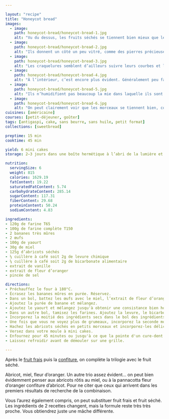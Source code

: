```yaml
---

layout: "recipe"
title: "Honeycot bread"
images:
  - image:
    path: honeycot-bread/honeycot-bread-1.jpg
    alt: "Vu du dessus, les fruits séchés se tiennent bien mieux que les frais à la cuisson."
  - image:
    path: honeycot-bread/honeycot-bread-2.jpg
    alt: "Ils donnent un côté un peu vitré, comme des pierres précieuses qui viennent garnir le bread."
  - image:
    path: honeycot-bread/honeycot-bread-3.jpg
    alt: "Les craquelures semblent d’ailleurs suivre leurs courbes et lignes droites."
  - image:
    path: honeycot-bread/honeycot-bread-4.jpg
    alt: "À l’intérieur, c’est encore plus évident. Généralement peu faciles à repérer, les morceaux d’abricot sont brillants et clairement visibles."
  - image:
    path: honeycot-bread/honeycot-bread-5.jpg
    alt: "Ils n’humidifient pas beaucoup la mie dans laquelle ils sont lovés. Ils gardent leur sucré intense."
  - image:
    path: honeycot-bread/honeycot-bread-6.jpg
    alt: "On peut clairement voir que les morceaux se tiennent bien, comme des pierres dans une roche."
cuisines: [américaine]
courses: [petit-déjeuner, goûter]
tags: [antigaspi, cake, sans beurre, sans huile, petit format]
collections: [sweetbread]

preptime: 15 min
cooktime: 45 min

yield: 6 mini cakes
storage: 2–3 jours dans une boîte hermétique à l’abri de la lumière et de la chaleur. 5 jours au frigo. 2 mois au congélateur.

nutrition:
  servingSize: 6
  weight: 815
  calories: 1629.19
  fatContent: 19.22
  saturatedFatContent: 5.74
  carbohydrateContent: 285.14
  sugarContent: 117.31
  fiberContent: 29.68
  proteinContent: 50.24
  sodiumContent: 4.83

ingredients:
- 120g de farine T65
- 100g de farine complète T150
- 2 bananes très mûres
- 2 œufs
- 100g de yaourt
- 30g de miel
- 125g d’abricots séchés
- ¼ cuillère à café soit 2g de levure chimique
- ¼ cuillère à café soit 2g de bicarbonate alimentaire
- extrait de vanille
- extrait de fleur d’oranger
- pincée de sel

directions:
- Préchauffez le four à 180°C.
- Écrasez les bananes mûres en purée. Réservez.
- Dans un bol, battez les œufs avec le miel, l’extrait de fleur d’oranger, et l'extrait de vanille. 
- Ajoutez la purée de banane et mélangez.
- Ajoutez le yaourt et mélangez jusqu'à obtenir une consistance bien homogène.
- Dans un autre bol, tamisez les farines. Ajoutez la levure, le bicarbonate et le sel. Mélangez. 
- Incorporez la moitié des ingrédients secs dans le bol des ingrédients humides à la maryse. 
- Une fois que vous ne voyez plus de grumeaux, incorporez la seconde moitié. Réservez. 
- Hachez les abricots séchés en petits morceaux et incorporez-les délicatement à la pâte.
- Versez dans votre moule à mini cakes. 
- Enfournez pour 45 minutes ou jusqu'à ce que la pointe d'un cure-dent ressorte sèche. 
- Laissez refroidir avant de démouler sur une grille. 

---
```


Après le [fruit frais](apricot-bread.html) puis la [confiture](herbs-apricot-bread.html), on complète la trilogie avec le fruit séché.

Abricot, miel, fleur d’oranger. Un autre trio assez évident… on peut bien évidemment penser aux abricots rôtis au miel, ou à la pannacotta fleur d’oranger confiture d’abricot. Pour ne citer que ceux qui arrivent dans les premiers résultats de recherche de la combinaison.

Vous l’aurez également compris, on peut substituer fruit frais et fruit séché. Les ingrédients de 2 recettes changent, mais la formule reste très très proche. Vous obtiendrez juste une mâche différente.